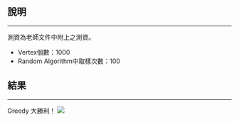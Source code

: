 ## 說明
---
測資為老師文件中附上之測資。
* Vertex個數：1000
* Random Algorithm中取樣次數：100

## 結果
---
Greedy 大勝利！
![](http://i.imgur.com/in3RGCX.png)